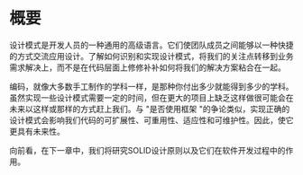 # 概要

设计模式是开发人员的一种通用的高级语言。它们使团队成员之间能够以一种快捷的方式交流应用设计。了解如何识别和实现设计模式，将我们的关注点转移到业务需求解决上，而不是在代码层面上修修补补如何将我们的解决方案粘合在一起。

编码，就像大多数手工制作的学科一样，是那种你付出多少就能得到多少的学科。虽然实现一些设计模式需要一定的时间，但在更大的项目上缺乏这样做很可能会在未来以这样或那样的方式赶上我们。与 "是否使用框架 "的争论类似，实现正确的设计模式会影响我们代码的可扩展性、可重用性、适应性和可维护性。因此，使它更具有未来性。

向前看，在下一章中，我们将研究SOLID设计原则以及它们在软件开发过程中的作用。

